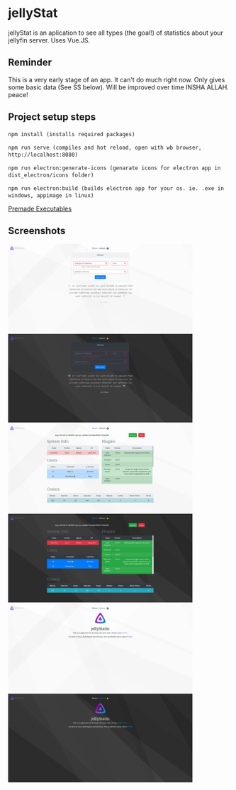 # jellyStat
jellyStat is an aplication to see all types (the goal!) of statistics about your jellyfin server. Uses Vue.JS.

## Reminder
This is a very early stage of an app. It can't do much right now. Only gives some basic data (See SS below). Will be improved over time INSHA ALLAH. peace!

## Project setup steps
```
npm install (installs required packages)
```
```
npm run serve (compiles and hot reload, open with wb browser, http://localhost:8080)
```
```
npm run electron:generate-icons (genarate icons for electron app in dist_electron/icons folder)
```
```
npm run electron:build (builds electron app for your os. ie. .exe in windows, appimage in linux)
```
[Premade Executables](https://www.dropbox.com/sh/cp5r9bjqkz1yfcs/AAA42rFJOHZ4rwwK3AAVzuVza?dl=0)

## Screenshots 
<img src="./src/assets/screenshots/home_light.png" width="416px" height="200px"/>
<img src="./src/assets/screenshots/home_dark.png" width="416px" height="200px"/>
<img src="./src/assets/screenshots/main_light.png" width="416px" height="200px"/>
<img src="./src/assets/screenshots/main_dark.png" width="416px" height="200px"/>
<img src="./src/assets/screenshots/about_light.png" width="416px" height="200px"/>
<img src="./src/assets/screenshots/about_dark.png" width="416px" height="200px"/>

